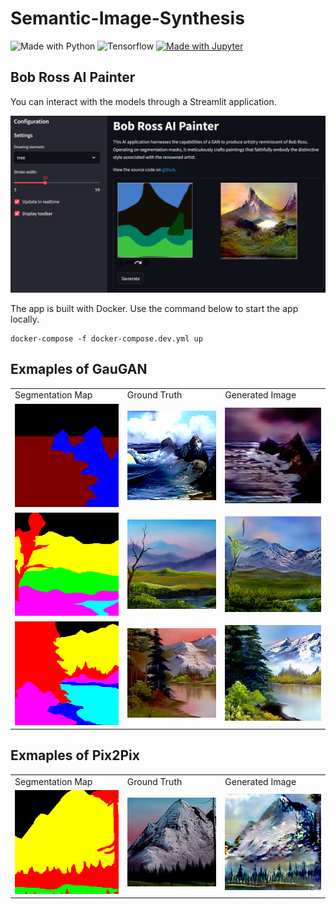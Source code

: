 # Semantic-Image-Synthesis

![Made with Python](https://img.shields.io/badge/Python-FFD43B?style=flat&logo=python&logoColor=blue)
![Tensorflow](https://img.shields.io/badge/TensorFlow-FF6F00?style=flat&logo=tensorflow&logoColor=white)
[![Made with Jupyter](https://img.shields.io/badge/Made%20with-Jupyter-orange?style=flat&logo=Jupyter)](https://jupyter.org/try)


## Bob Ross AI Painter

You can interact with the models through a Streamlit application. 

![app](/images/bob-ross-ai-painter-screen-1.png)

The app is built with Docker. Use the command below to start the app locally. 
```
docker-compose -f docker-compose.dev.yml up 
```

## Exmaples of GauGAN

<table>
  <tr>
      <td>Segmentation Map</td>
      <td>Ground Truth</td>
      <td>Generated Image</td>
  </tr>
  <tr>
    <td><img src="images/gaugan_input_mask_0.png" width=256></td>
    <td><img src="images/gaugan_ground_truth_0.png" width=256></td>
    <td><img src="images/gaugan_prediction_0.png" width=256></td>
  </tr>
  <tr>
    <td><img src="images/gaugan_input_mask_1.png" width=256></td>
    <td><img src="images/gaugan_ground_truth_1.png" width=256></td>
    <td><img src="images/gaugan_prediction_1.png" width=256></td>
  </tr>
  <tr>
    <td><img src="images/gaugan_input_mask_2.png" width=256></td>
    <td><img src="images/gaugan_ground_truth_2.png" width=256></td>
    <td><img src="images/gaugan_prediction_2.png" width=256></td>
  </tr>
 </table>

## Exmaples of Pix2Pix

<table>
  <tr>
      <td>Segmentation Map</td>
      <td>Ground Truth</td>
      <td>Generated Image</td>
  </tr>
  <tr>
    <td><img src="images/input_mask_0.png" width=256></td>
    <td><img src="images/ground_truth_0.png" width=256></td>
    <td><img src="images/prediction_0.png" width=256></td>
  </tr>
 </table>

